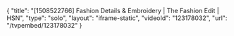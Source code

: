 {
    "title": "[1508522766] Fashion Details & Embroidery | The Fashion Edit | HSN",
    "type": "solo",
    "layout": "iframe-static",
    "videoId": "123178032",
    "url": "\/tvpembed\/123178032"
}